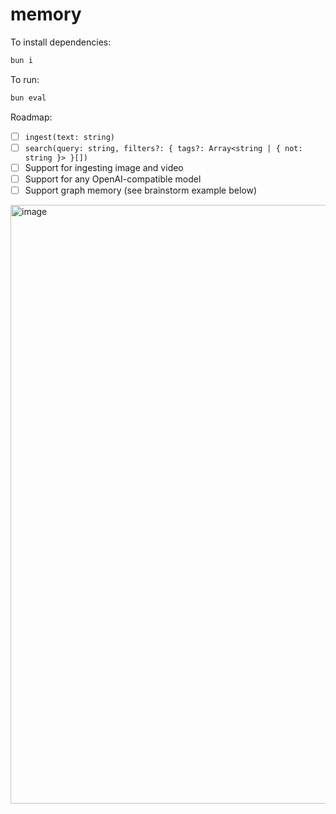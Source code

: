 # memory

To install dependencies:

```bash
bun i
```

To run:

```bash
bun eval
```

Roadmap:

- [ ] `ingest(text: string)`
- [ ] `search(query: string, filters?: { tags?: Array<string | { not: string }> }[])`
- [ ] Support for ingesting image and video
- [ ] Support for any OpenAI-compatible model
- [ ] Support graph memory (see brainstorm example below)

<img width="958" alt="image" src="https://github.com/user-attachments/assets/c86c9e6e-805f-484e-8f8d-a8e359dab8d7">
